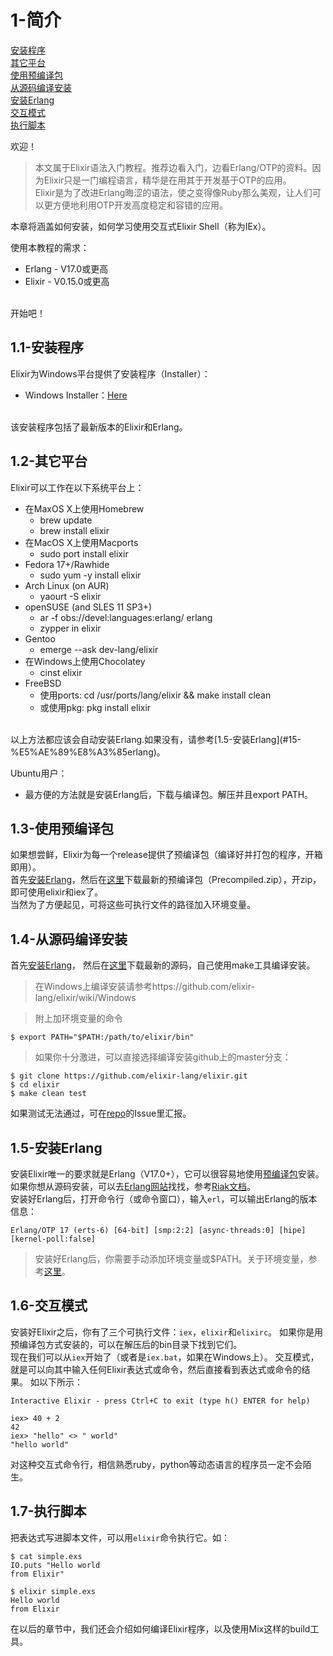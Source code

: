 1-简介
======
[安装程序](#11-%E5%AE%89%E8%A3%85%E7%A8%8B%E5%BA%8F) <br/>
[其它平台](#12-%E5%85%B6%E5%AE%83%E5%B9%B3%E5%8F%B0) <br/>
[使用预编译包](#13-%E4%BD%BF%E7%94%A8%E9%A2%84%E7%BC%96%E8%AF%91%E5%8C%85) <br/>
[从源码编译安装](#14-%E4%BB%8E%E6%BA%90%E7%A0%81%E7%BC%96%E8%AF%91%E5%AE%89%E8%A3%85) <br/>
[安装Erlang](#15-%E5%AE%89%E8%A3%85erlang) <br/>
[交互模式](#16-%E4%BA%A4%E4%BA%92%E6%A8%A1%E5%BC%8F) <br/>
[执行脚本](#17-%E6%89%A7%E8%A1%8C%E8%84%9A%E6%9C%AC) <br/>

欢迎！
>本文属于Elixir语法入门教程。推荐边看入门，边看Erlang/OTP的资料。因为Elixir只是一门编程语言，精华是在用其于开发基于OTP的应用。   
Elixir是为了改进Erlang晦涩的语法，使之变得像Ruby那么美观，让人们可以更方便地利用OTP开发高度稳定和容错的应用。

本章将涵盖如何安装，如何学习使用交互式Elixir Shell（称为IEx）。

使用本教程的需求：
  - Erlang - V17.0或更高
  - Elixir - V0.15.0或更高
<br/>
开始吧！

## 1.1-安装程序
Elixir为Windows平台提供了安装程序（Installer）：
  - Windows Installer：[Here](http://s3.hex.pm/elixir-websetup.exe) 
<br/>
该安装程序包括了最新版本的Elixir和Erlang。

## 1.2-其它平台
Elixir可以工作在以下系统平台上：
  - 在MaxOS X上使用Homebrew
    - brew update
    - brew install elixir
  - 在MacOS X上使用Macports
    - sudo port install elixir
  - Fedora 17+/Rawhide
    - sudo yum -y install elixir
  - Arch Linux (on AUR)
    - yaourt -S elixir
  - openSUSE (and SLES 11 SP3+)
    - ar -f obs://devel:languages:erlang/ erlang
    - zypper in elixir
  - Gentoo
    - emerge --ask dev-lang/elixir
  - 在Windows上使用Chocolatey
    - cinst elixir
  - FreeBSD
    - 使用ports: cd /usr/ports/lang/elixir && make install clean
    - 或使用pkg: pkg install elixir
<br/>
以上方法都应该会自动安装Erlang.如果没有，请参考[1.5-安装Erlang](#15-%E5%AE%89%E8%A3%85erlang)。<br/>

Ubuntu用户：
  - 最方便的方法就是安装Erlang后，下载与编译包。解压并且export PATH。

## 1.3-使用预编译包
如果想尝鲜，Elixir为每一个release提供了预编译包（编译好并打包的程序，开箱即用）。<br/>
首先[安装Erlang](http://elixir-lang.org/getting_started/1.html#1.5-installing-erlang)，然后在[这里](https://github.com/elixir-lang/elixir/releases/)下载最新的预编译包（Precompiled.zip），开zip，即可使用elixir和iex了。<br/>
当然为了方便起见，可将这些可执行文件的路径加入环境变量。

## 1.4-从源码编译安装
首先[安装Erlang](http://elixir-lang.org/getting_started/1.html#1.5-installing-erlang)，
然后在[这里](https://github.com/elixir-lang/elixir/releases/)下载最新的源码，自己使用make工具编译安装。

>在Windows上编译安装请参考https://github.com/elixir-lang/elixir/wiki/Windows

>附上加环境变量的命令
```
$ export PATH="$PATH:/path/to/elixir/bin"
```

>如果你十分激进，可以直接选择编译安装github上的master分支：
```
$ git clone https://github.com/elixir-lang/elixir.git
$ cd elixir
$ make clean test
```
如果测试无法通过，可在[repo](https://github.com/elixir-lang/elixir)的Issue里汇报。

## 1.5-安装Erlang
安装Elixir唯一的要求就是Erlang（V17.0+），它可以很容易地使用[预编译包](https://www.erlang-solutions.com/downloads/download-erlang-otp)安装。
如果你想从源码安装，可以去[Erlang网站](http://www.erlang.org/download.html)找找，参考[Riak文档](http://docs.basho.com/riak/1.3.0/tutorials/installation/Installing-Erlang/)。<br/>
安装好Erlang后，打开命令行（或命令窗口），输入```erl```，可以输出Erlang的版本信息：
```
Erlang/OTP 17 (erts-6) [64-bit] [smp:2:2] [async-threads:0] [hipe] [kernel-poll:false]
```
>安装好Erlang后，你需要手动添加环境变量或$PATH。关于环境变量，参考[这里](http://en.wikipedia.org/wiki/Environment_variable)。


## 1.6-交互模式
安装好Elixir之后，你有了三个可执行文件：```iex```，```elixir```和```elixirc```。
如果你是用预编译包方式安装的，可以在解压后的bin目录下找到它们。  <br/>
现在我们可以从```iex```开始了（或者是```iex.bat```，如果在Windows上）。
交互模式，就是可以向其中输入任何Elixir表达式或命令，然后直接看到表达式或命令的结果。
如以下所示：
```
Interactive Elixir - press Ctrl+C to exit (type h() ENTER for help)

iex> 40 + 2
42
iex> "hello" <> " world"
"hello world"
```
对这种交互式命令行，相信熟悉ruby，python等动态语言的程序员一定不会陌生。

## 1.7-执行脚本
把表达式写进脚本文件，可以用```elixir```命令执行它。如：
```
$ cat simple.exs
IO.puts "Hello world
from Elixir"

$ elixir simple.exs
Hello world
from Elixir
```

在以后的章节中，我们还会介绍如何编译Elixir程序，以及使用Mix这样的build工具。
